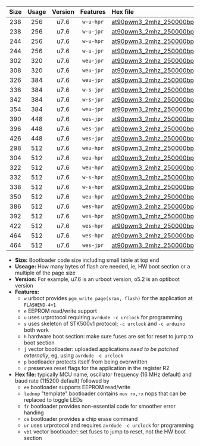 |Size|Usage|Version|Features|Hex file|
|:-:|:-:|:-:|:-:|:--|
|238|256|u7.6|`w-u-hpr`|[at90pwm3_2mhz_250000bps_ur.hex](https://raw.githubusercontent.com/stefanrueger/urboot/main//at90pwm3_2mhz_250000bps_ur.hex)|
|238|256|u7.6|`w-u-jpr`|[at90pwm3_2mhz_250000bps_ur_vbl.hex](https://raw.githubusercontent.com/stefanrueger/urboot/main//at90pwm3_2mhz_250000bps_ur_vbl.hex)|
|244|256|u7.6|`w-u-hpr`|[at90pwm3_2mhz_250000bps_lednop_ur.hex](https://raw.githubusercontent.com/stefanrueger/urboot/main//at90pwm3_2mhz_250000bps_lednop_ur.hex)|
|244|256|u7.6|`w-u-jpr`|[at90pwm3_2mhz_250000bps_lednop_ur_vbl.hex](https://raw.githubusercontent.com/stefanrueger/urboot/main//at90pwm3_2mhz_250000bps_lednop_ur_vbl.hex)|
|302|320|u7.6|`weu-jpr`|[at90pwm3_2mhz_250000bps_ee_ur_vbl.hex](https://raw.githubusercontent.com/stefanrueger/urboot/main//at90pwm3_2mhz_250000bps_ee_ur_vbl.hex)|
|308|320|u7.6|`weu-jpr`|[at90pwm3_2mhz_250000bps_ee_lednop_ur_vbl.hex](https://raw.githubusercontent.com/stefanrueger/urboot/main//at90pwm3_2mhz_250000bps_ee_lednop_ur_vbl.hex)|
|326|384|u7.6|`weu-jpr`|[at90pwm3_2mhz_250000bps_ee_lednop_fr_ur_vbl.hex](https://raw.githubusercontent.com/stefanrueger/urboot/main//at90pwm3_2mhz_250000bps_ee_lednop_fr_ur_vbl.hex)|
|336|384|u7.6|`w-s-jpr`|[at90pwm3_2mhz_250000bps_vbl.hex](https://raw.githubusercontent.com/stefanrueger/urboot/main//at90pwm3_2mhz_250000bps_vbl.hex)|
|342|384|u7.6|`w-s-jpr`|[at90pwm3_2mhz_250000bps_lednop_vbl.hex](https://raw.githubusercontent.com/stefanrueger/urboot/main//at90pwm3_2mhz_250000bps_lednop_vbl.hex)|
|354|384|u7.6|`weu-jpr`|[at90pwm3_2mhz_250000bps_ee_lednop_fr_ce_ur_vbl.hex](https://raw.githubusercontent.com/stefanrueger/urboot/main//at90pwm3_2mhz_250000bps_ee_lednop_fr_ce_ur_vbl.hex)|
|390|448|u7.6|`wes-jpr`|[at90pwm3_2mhz_250000bps_ee_vbl.hex](https://raw.githubusercontent.com/stefanrueger/urboot/main//at90pwm3_2mhz_250000bps_ee_vbl.hex)|
|396|448|u7.6|`wes-jpr`|[at90pwm3_2mhz_250000bps_ee_lednop_vbl.hex](https://raw.githubusercontent.com/stefanrueger/urboot/main//at90pwm3_2mhz_250000bps_ee_lednop_vbl.hex)|
|426|448|u7.6|`wes-jpr`|[at90pwm3_2mhz_250000bps_ee_lednop_fr_vbl.hex](https://raw.githubusercontent.com/stefanrueger/urboot/main//at90pwm3_2mhz_250000bps_ee_lednop_fr_vbl.hex)|
|298|512|u7.6|`weu-hpr`|[at90pwm3_2mhz_250000bps_ee_ur.hex](https://raw.githubusercontent.com/stefanrueger/urboot/main//at90pwm3_2mhz_250000bps_ee_ur.hex)|
|304|512|u7.6|`weu-hpr`|[at90pwm3_2mhz_250000bps_ee_lednop_ur.hex](https://raw.githubusercontent.com/stefanrueger/urboot/main//at90pwm3_2mhz_250000bps_ee_lednop_ur.hex)|
|322|512|u7.6|`weu-hpr`|[at90pwm3_2mhz_250000bps_ee_lednop_fr_ur.hex](https://raw.githubusercontent.com/stefanrueger/urboot/main//at90pwm3_2mhz_250000bps_ee_lednop_fr_ur.hex)|
|332|512|u7.6|`w-s-hpr`|[at90pwm3_2mhz_250000bps.hex](https://raw.githubusercontent.com/stefanrueger/urboot/main//at90pwm3_2mhz_250000bps.hex)|
|338|512|u7.6|`w-s-hpr`|[at90pwm3_2mhz_250000bps_lednop.hex](https://raw.githubusercontent.com/stefanrueger/urboot/main//at90pwm3_2mhz_250000bps_lednop.hex)|
|350|512|u7.6|`weu-hpr`|[at90pwm3_2mhz_250000bps_ee_lednop_fr_ce_ur.hex](https://raw.githubusercontent.com/stefanrueger/urboot/main//at90pwm3_2mhz_250000bps_ee_lednop_fr_ce_ur.hex)|
|386|512|u7.6|`wes-hpr`|[at90pwm3_2mhz_250000bps_ee.hex](https://raw.githubusercontent.com/stefanrueger/urboot/main//at90pwm3_2mhz_250000bps_ee.hex)|
|392|512|u7.6|`wes-hpr`|[at90pwm3_2mhz_250000bps_ee_lednop.hex](https://raw.githubusercontent.com/stefanrueger/urboot/main//at90pwm3_2mhz_250000bps_ee_lednop.hex)|
|422|512|u7.6|`wes-hpr`|[at90pwm3_2mhz_250000bps_ee_lednop_fr.hex](https://raw.githubusercontent.com/stefanrueger/urboot/main//at90pwm3_2mhz_250000bps_ee_lednop_fr.hex)|
|464|512|u7.6|`wes-hpr`|[at90pwm3_2mhz_250000bps_ee_lednop_fr_ce.hex](https://raw.githubusercontent.com/stefanrueger/urboot/main//at90pwm3_2mhz_250000bps_ee_lednop_fr_ce.hex)|
|464|512|u7.6|`wes-jpr`|[at90pwm3_2mhz_250000bps_ee_lednop_fr_ce_vbl.hex](https://raw.githubusercontent.com/stefanrueger/urboot/main//at90pwm3_2mhz_250000bps_ee_lednop_fr_ce_vbl.hex)|

- **Size:** Bootloader code size including small table at top end
- **Useage:** How many bytes of flash are needed, ie, HW boot section or a multiple of the page size
- **Version:** For example, u7.6 is an urboot version, o5.2 is an optiboot version
- **Features:**
  + `w` urboot provides `pgm_write_page(sram, flash)` for the application at `FLASHEND-4+1`
  + `e` EEPROM read/write support
  + `u` uses urprotocol requiring `avrdude -c urclock` for programming
  + `s` uses skeleton of STK500v1 protocol; `-c urclock` and `-c arduino` both work
  + `h` hardware boot section: make sure fuses are set for reset to jump to boot section
  + `j` vector bootloader: uploaded applications *need to be patched externally*, eg, using `avrdude -c urclock`
  + `p` bootloader protects itself from being overwritten
  + `r` preserves reset flags for the application in the register R2
- **Hex file:** typically MCU name, oscillator frequency (16 MHz default) and baud rate (115200 default) followed by
  + `ee` bootloader supports EEPROM read/write
  + `lednop` "template" bootloader contains `mov rx,rx` nops that can be replaced to toggle LEDs
  + `fr` bootloader provides non-essential code for smoother error handing
  + `ce` bootloader provides a chip erase command
  + `ur` uses urprotocol and requires `avrdude -c urclock` for programming
  + `vbl` vector bootloader: set fuses to jump to reset, not the HW boot section
